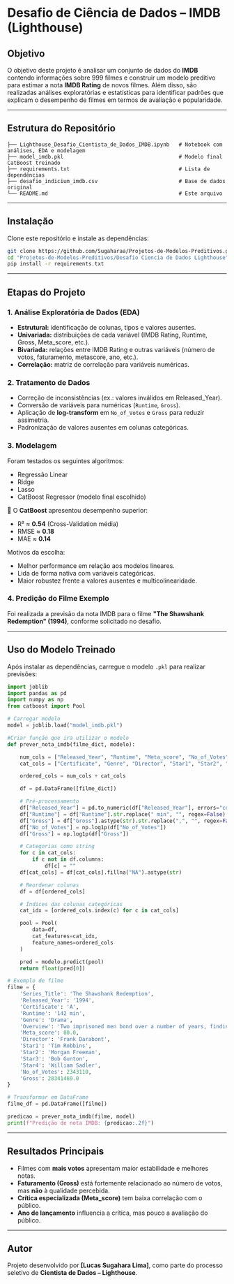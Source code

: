 #  Desafio de Ciência de Dados – IMDB (Lighthouse)

##  Objetivo

O objetivo deste projeto é analisar um conjunto de dados do **IMDB** contendo informações sobre 999 filmes e construir um modelo preditivo para estimar a nota **IMDB Rating** de novos filmes. Além disso, são realizadas análises exploratórias e estatísticas para identificar padrões que explicam o desempenho de filmes em termos de avaliação e popularidade.

---

## Estrutura do Repositório

```
├── Lighthouse_Desafio_Cientista_de_Dados_IMDB.ipynb   # Notebook com análises, EDA e modelagem
├── model_imdb.pkl                                     # Modelo final CatBoost treinado
├── requirements.txt                                   # Lista de dependências
├── desafio_indicium_imdb.csv                          # Base de dados original
└── README.md                                          # Este arquivo
```

---

## Instalação

Clone este repositório e instale as dependências:

```bash
git clone https://github.com/Sugaharaa/Projetos-de-Modelos-Preditivos.git
cd "Projetos-de-Modelos-Preditivos/Desafio Ciencia de Dados Lighthouse"
pip install -r requirements.txt
```

---

## Etapas do Projeto

### 1. Análise Exploratória de Dados (EDA)

* **Estrutural:** identificação de colunas, tipos e valores ausentes.
* **Univariada:** distribuições de cada variável (IMDB Rating, Runtime, Gross, Meta\_score, etc.).
* **Bivariada:** relações entre IMDB Rating e outras variáveis (número de votos, faturamento, metascore, ano, etc.).
* **Correlação:** matriz de correlação para variáveis numéricas.

### 2. Tratamento de Dados

* Correção de inconsistências (ex.: valores inválidos em Released\_Year).
* Conversão de variáveis para numéricas (`Runtime`, `Gross`).
* Aplicação de **log-transform** em `No_of_Votes` e `Gross` para reduzir assimetria.
* Padronização de valores ausentes em colunas categóricas.

### 3. Modelagem

Foram testados os seguintes algoritmos:

* Regressão Linear
* Ridge
* Lasso
* CatBoost Regressor (modelo final escolhido)

📌 O **CatBoost** apresentou desempenho superior:

* R² ≈ **0.54** (Cross-Validation média)
* RMSE ≈ **0.18**
* MAE ≈ **0.14**

Motivos da escolha:

* Melhor performance em relação aos modelos lineares.
* Lida de forma nativa com variáveis categóricas.
* Maior robustez frente a valores ausentes e multicolinearidade.

### 4. Predição do Filme Exemplo

Foi realizada a previsão da nota IMDB para o filme **"The Shawshank Redemption" (1994)**, conforme solicitado no desafio.

---

## Uso do Modelo Treinado

Após instalar as dependências, carregue o modelo `.pkl` para realizar previsões:

```python
import joblib
import pandas as pd
import numpy as np
from catboost import Pool

# Carregar modelo
model = joblib.load("model_imdb.pkl")

#Criar função que ira utilizar o modelo
def prever_nota_imdb(filme_dict, modelo):

    num_cols = ["Released_Year", "Runtime", "Meta_score", "No_of_Votes", "Gross"]
    cat_cols = ["Certificate", "Genre", "Director", "Star1", "Star2", "Star3", "Star4"]

    ordered_cols = num_cols + cat_cols

    df = pd.DataFrame([filme_dict])

    # Pré-processamento
    df["Released_Year"] = pd.to_numeric(df["Released_Year"], errors="coerce")
    df["Runtime"] = df["Runtime"].str.replace(" min", "", regex=False).astype(float)
    df["Gross"] = df["Gross"].astype(str).str.replace(",", "", regex=False).astype(float)
    df["No_of_Votes"] = np.log1p(df["No_of_Votes"])
    df["Gross"] = np.log1p(df["Gross"])

    # Categorias como string
    for c in cat_cols:
        if c not in df.columns:
            df[c] = ""
    df[cat_cols] = df[cat_cols].fillna("NA").astype(str)

    # Reordenar colunas
    df = df[ordered_cols]

    # Índices das colunas categóricas
    cat_idx = [ordered_cols.index(c) for c in cat_cols]

    pool = Pool(
        data=df,
        cat_features=cat_idx,
        feature_names=ordered_cols
    )

    pred = modelo.predict(pool)
    return float(pred[0])

# Exemplo de filme
filme = {
    'Series_Title': 'The Shawshank Redemption',
    'Released_Year': '1994',
    'Certificate': 'A',
    'Runtime': '142 min',
    'Genre': 'Drama',
    'Overview': 'Two imprisoned men bond over a number of years, finding solace and eventual redemption through acts of common decency.',
    'Meta_score': 80.0,
    'Director': 'Frank Darabont',
    'Star1': 'Tim Robbins',
    'Star2': 'Morgan Freeman',
    'Star3': 'Bob Gunton',
    'Star4': 'William Sadler',
    'No_of_Votes': 2343110,
    'Gross': 28341469.0
}

# Transformar em DataFrame
filme_df = pd.DataFrame([filme])

predicao = prever_nota_imdb(filme, model)
print(f"Predição de nota IMDB: {predicao:.2f}")
```

---

## Resultados Principais

* Filmes com **mais votos** apresentam maior estabilidade e melhores notas.
* **Faturamento (Gross)** está fortemente relacionado ao número de votos, mas **não** à qualidade percebida.
* **Crítica especializada (Meta\_score)** tem baixa correlação com o público.
* **Ano de lançamento** influencia a crítica, mas pouco a avaliação do público.

---

## Autor

Projeto desenvolvido por **\[Lucas Sugahara Lima]**, como parte do processo seletivo de **Cientista de Dados – Lighthouse**.
